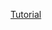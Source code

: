 [Tutorial](https://medium.com/analytics-vidhya/using-probabilistic-machine-learning-to-improve-your-stock-trading-b40782f3710d)